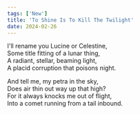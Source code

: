 ```yaml
---
tags: ['New']
title: 'To Shine Is To Kill The Twilight'
date: 2024-02-26
---
```


I'll rename you Lucine or Celestine,  
Some title fitting of a lunar thing,  
A radiant, stellar, beaming light,  
A placid corruption that poisons night.

And tell me, my petra in the sky,  
Does air thin out way up that high?  
For it always knocks me out of flight,  
Into a comet running from a tail inbound.
